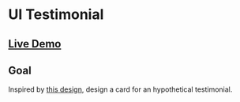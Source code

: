 # UI Testimonial

## [Live Demo](https://codepen.io/borntofrappe/full/LwPKEj)

## Goal

Inspired by [this design](https://dribbble.com/shots/6767315-Quote-Card), design a card for an hypothetical testimonial.